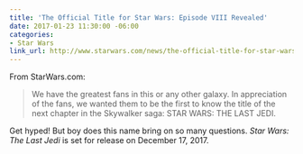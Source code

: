 ```yaml
---
title: 'The Official Title for Star Wars: Episode VIII Revealed'
date: 2017-01-23 11:30:00 -06:00
categories:
- Star Wars
link_url: http://www.starwars.com/news/the-official-title-for-star-wars-episode-viii-revealed
---
```


From StarWars.com:

> We have the greatest fans in this or any other galaxy. In appreciation of the fans, we wanted them to be the first to know the title of the next chapter in the Skywalker saga: STAR WARS: THE LAST JEDI.

Get hyped! But boy does this name bring on so many questions. *Star Wars: The Last Jedi* is set for release on December 17, 2017.
